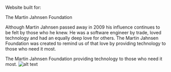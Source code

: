 Website built for:

The Martin Jahnsen Foundation

Although Martin Jahnsen passed away in 2009 his influence continues to be felt by those who he knew. He was a software engineer by trade, loved technology and had an equally deep love for others. The Martin Jahnsen Foundation was created to remind us of that love by providing technology to those who need it most.

The Martin Jahnsen Foundation providing technology to those who need it most.
![alt text]()
